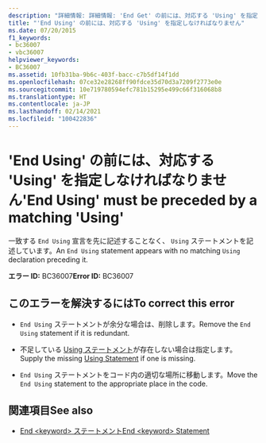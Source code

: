 ```yaml
---
description: "詳細情報: 詳細情報: 'End Get' の前には、対応する 'Using' を指定しなければなりません"
title: "'End Using' の前には、対応する 'Using' を指定しなければなりません"
ms.date: 07/20/2015
f1_keywords:
- bc36007
- vbc36007
helpviewer_keywords:
- BC36007
ms.assetid: 10fb31ba-9b6c-403f-bacc-c7b5df14f1dd
ms.openlocfilehash: 07ce32e28268ff90fdce35d70d3a7209f2773e0e
ms.sourcegitcommit: 10e719780594efc781b15295e499c66f316068b8
ms.translationtype: HT
ms.contentlocale: ja-JP
ms.lasthandoff: 02/14/2021
ms.locfileid: "100422836"
---
```

# <a name="end-using-must-be-preceded-by-a-matching-using"></a><span data-ttu-id="7a23f-103">'End Using' の前には、対応する 'Using' を指定しなければなりません</span><span class="sxs-lookup"><span data-stu-id="7a23f-103">'End Using' must be preceded by a matching 'Using'</span></span>

<span data-ttu-id="7a23f-104">一致する `End Using` 宣言を先に記述することなく、 `Using` ステートメントを記述しています。</span><span class="sxs-lookup"><span data-stu-id="7a23f-104">An `End Using` statement appears with no matching `Using` declaration preceding it.</span></span>  
  
 <span data-ttu-id="7a23f-105">**エラー ID:** BC36007</span><span class="sxs-lookup"><span data-stu-id="7a23f-105">**Error ID:** BC36007</span></span>  
  
## <a name="to-correct-this-error"></a><span data-ttu-id="7a23f-106">このエラーを解決するには</span><span class="sxs-lookup"><span data-stu-id="7a23f-106">To correct this error</span></span>  
  
- <span data-ttu-id="7a23f-107">`End Using` ステートメントが余分な場合は、削除します。</span><span class="sxs-lookup"><span data-stu-id="7a23f-107">Remove the `End Using` statement if it is redundant.</span></span>  
  
- <span data-ttu-id="7a23f-108">不足している [Using ステートメント](../language-reference/statements/using-statement.md)が存在しない場合は指定します。</span><span class="sxs-lookup"><span data-stu-id="7a23f-108">Supply the missing [Using Statement](../language-reference/statements/using-statement.md) if one is missing.</span></span>  
  
- <span data-ttu-id="7a23f-109">`End Using` ステートメントをコード内の適切な場所に移動します。</span><span class="sxs-lookup"><span data-stu-id="7a23f-109">Move the `End Using` statement to the appropriate place in the code.</span></span>  
  
## <a name="see-also"></a><span data-ttu-id="7a23f-110">関連項目</span><span class="sxs-lookup"><span data-stu-id="7a23f-110">See also</span></span>

- [<span data-ttu-id="7a23f-111">End \<keyword> ステートメント</span><span class="sxs-lookup"><span data-stu-id="7a23f-111">End \<keyword> Statement</span></span>](../language-reference/statements/end-keyword-statement.md)
